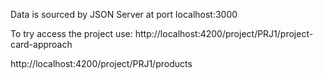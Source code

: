 Data is sourced by JSON Server at port localhost:3000


To try access the project use:
http://localhost:4200/project/PRJ1/project-card-approach

http://localhost:4200/project/PRJ1/products

